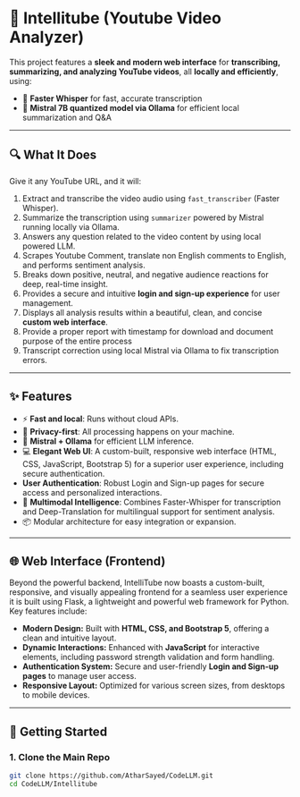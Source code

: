 # 🎥 Intellitube (Youtube Video Analyzer)

This project features a **sleek and modern web interface** for **transcribing, summarizing, and analyzing YouTube videos**, all **locally and efficiently**, using:

- 🧠 **Faster Whisper** for fast, accurate transcription
- 🤖 **Mistral 7B quantized model via Ollama** for efficient local summarization and Q&A

---

## 🔍 What It Does

Give it any YouTube URL, and it will:

1.  Extract and transcribe the video audio using `fast_transcriber` (Faster Whisper).
2.  Summarize the transcription using `summarizer` powered by Mistral running locally via Ollama.
3.  Answers any question related to the video content by using local powered LLM.
4.  Scrapes Youtube Comment, translate non English comments to English, and performs sentiment analysis.
5.  Breaks down positive, neutral, and negative audience reactions for deep, real-time insight.
6.  Provides a secure and intuitive **login and sign-up experience** for user management.
7.  Displays all analysis results within a beautiful, clean, and concise **custom web interface**.
8.  Provide a proper report with timestamp for download and document purpose of the entire process
9.  Transcript correction using local Mistral via Ollama to fix transcription errors.

---

## ✨ Features

-   ⚡ **Fast and local**: Runs without cloud APIs.
-   🔐 **Privacy-first**: All processing happens on your machine.
-   🧠 **Mistral + Ollama** for efficient LLM inference.
-   💻 **Elegant Web UI**: A custom-built, responsive web interface (HTML, CSS, JavaScript, Bootstrap 5) for a superior user experience, including secure authentication.
-   **User Authentication**: Robust Login and Sign-up pages for secure access and personalized interactions.
-   🧠 **Multimodal Intelligence**: Combines Faster-Whisper for transcription and Deep-Translation for multilingual support for sentiment analysis.
-   📦 Modular architecture for easy integration or expansion.

---

## 🌐 Web Interface (Frontend)

Beyond the powerful backend, IntelliTube now boasts a custom-built, responsive, and visually appealing frontend for a seamless user experience it is built using Flask, a lightweight and powerful web framework for Python. Key features include:

-   **Modern Design:** Built with **HTML, CSS, and Bootstrap 5**, offering a clean and intuitive layout.
-   **Dynamic Interactions:** Enhanced with **JavaScript** for interactive elements, including password strength validation and form handling.
-   **Authentication System:** Secure and user-friendly **Login and Sign-up pages** to manage user access.
-   **Responsive Layout:** Optimized for various screen sizes, from desktops to mobile devices.

---

## 🚀 Getting Started

### 1. Clone the Main Repo

```bash
git clone https://github.com/AtharSayed/CodeLLM.git
cd CodeLLM/Intellitube
